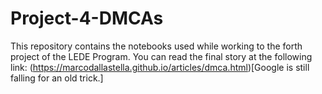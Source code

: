 # Project-4-DMCAs
 
This repository contains the notebooks used while working to the forth project of the LEDE Program. You can read the final story at the following link: (https://marcodallastella.github.io/articles/dmca.html)[Google is still falling for an old trick.]
